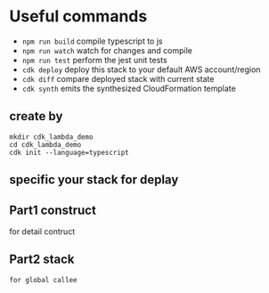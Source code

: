 # Useful commands

 * `npm run build`   compile typescript to js
 * `npm run watch`   watch for changes and compile
 * `npm run test`    perform the jest unit tests
 * `cdk deploy`      deploy this stack to your default AWS account/region
 * `cdk diff`        compare deployed stack with current state
 * `cdk synth`       emits the synthesized CloudFormation template

## create by

```shell=
mkdir cdk_lambda_demo
cd cdk_lambda_demo
cdk init --language=typescript
```

## specific your stack for deplay

## Part1 construct
   for detail contruct

## Part2 stack 
    for global callee